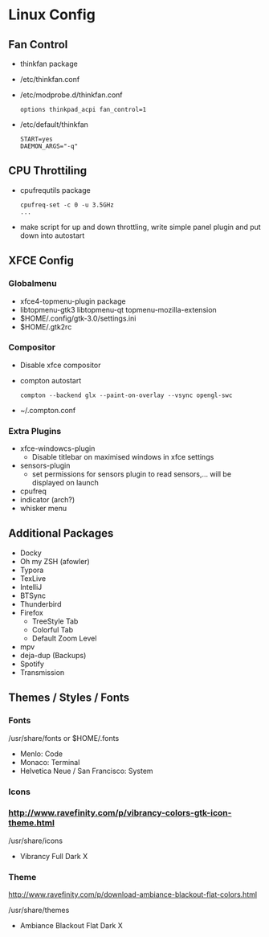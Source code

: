 # Linux Config

## Fan Control

- thinkfan package

- /etc/thinkfan.conf

- /etc/modprobe.d/thinkfan.conf

  ```
  options thinkpad_acpi fan_control=1
  ```

- /etc/default/thinkfan

  ```
  START=yes
  DAEMON_ARGS="-q"
  ```

## CPU Throttiling

- cpufrequtils package 

  ```
  cpufreq-set -c 0 -u 3.5GHz
  ...
  ```

- make script for up and down throttling, write simple panel plugin and put down into autostart

## XFCE Config

### Globalmenu

- xfce4-topmenu-plugin package
- libtopmenu-gtk3 libtopmenu-qt topmenu-mozilla-extension
- $HOME/.config/gtk-3.0/settings.ini
- $HOME/.gtk2rc

### Compositor

- Disable xfce compositor

- compton autostart

  ```
  compton --backend glx --paint-on-overlay --vsync opengl-swc
  ```

- ~/.compton.conf

### Extra Plugins

- xfce-windowcs-plugin
  - Disable titlebar on maximised windows in xfce settings
- sensors-plugin
  - set permissions for sensors plugin to read sensors,... will be displayed on launch
- cpufreq
- indicator (arch?)
- whisker menu

## Additional Packages

- Docky
- Oh my ZSH (afowler)
- Typora
- TexLive
- IntelliJ
- BTSync
- Thunderbird
- Firefox
  - TreeStyle Tab
  - Colorful Tab
  - Default Zoom Level
- mpv
- deja-dup (Backups)
- Spotify
- Transmission

## Themes / Styles / Fonts

### Fonts

/usr/share/fonts or $HOME/.fonts

- Menlo: Code
- Monaco: Terminal
- Helvetica Neue / San Francisco: System

### Icons

### http://www.ravefinity.com/p/vibrancy-colors-gtk-icon-theme.html

/usr/share/icons

- Vibrancy Full Dark X

### Theme

http://www.ravefinity.com/p/download-ambiance-blackout-flat-colors.html

/usr/share/themes

- Ambiance Blackout Flat Dark X



